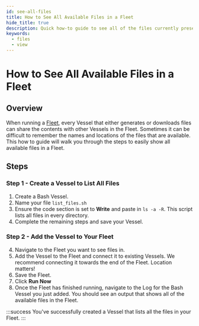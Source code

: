 ```yaml
---
id: see-all-files
title: How to See All Available Files in a Fleet
hide_title: true
description: Quick how-to guide to see all of the files currently present within a fleet.
keywords:
  - files
  - view
---
```


# How to See All Available Files in a Fleet

## Overview

When running a [Fleet](../../reference/fleets.md), every Vessel that either generates or downloads files can share the contents with other Vessels in the Fleet. Sometimes it can be difficult to remember the names and locations of the files that are available. This how to guide will walk you through the steps to easily show all available files in a Fleet.

## Steps

### Step 1 - Create a Vessel to List All Files
1. Create a Bash Vessel.
2. Name your file `list_files.sh`
3. Ensure the code section is set to **Write** and paste in `ls -a -R`. This script lists all files in every directory.
4. Complete the remaining steps and save your Vessel.
   
### Step 2 - Add the Vessel to Your Fleet
4. Navigate to the Fleet you want to see files in.
5. Add the Vessel to the Fleet and connect it to existing Vessels. We recommend connecting it towards the end of the Fleet. Location matters!
6. Save the Fleet.
7. Click **Run Now**
8. Once the Fleet has finished running, navigate to the Log for the Bash Vessel you just added. You should see an output that shows all of the available files in the Fleet.

:::success
You've successfully created a Vessel that lists all the files in your Fleet.
:::